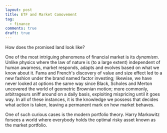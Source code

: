 ```yaml
---
layout: post
title: ETF and Market Comovement
tag:
  - finance
comments: true
draft: true
---
```


How does the promised land look like?

One of the most intriguing phenomena of financial market is its $dynamism$. Unlike physics where the law of nature is (to a large extent) independent of human awarness, market responds, adapts and evolves based on what we know about it. Fama and French's discovery of value and size effect led to a new fashion under the brand named factor investing; likewise, we have never looked at options the same way since Black, Scholes and Merton uncovered the world of geometric Brownian motion; more commonly, arbitrageurs sniff around on a daily basis, exploiting mispricing until it goes way. In all of these instances, it is the knowledge we possess that decides what action is taken, leaving a permanent mark on how market behaves.

One of such curious cases is the modern portfolio theory. Harry Markowitz forsees a world where everybody holds the optimal risky asset known as the market portfolio.
